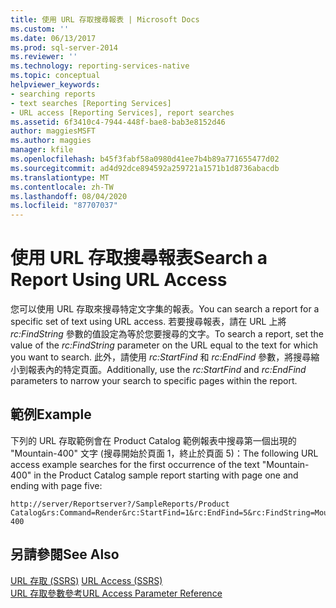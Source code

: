 ```yaml
---
title: 使用 URL 存取搜尋報表 | Microsoft Docs
ms.custom: ''
ms.date: 06/13/2017
ms.prod: sql-server-2014
ms.reviewer: ''
ms.technology: reporting-services-native
ms.topic: conceptual
helpviewer_keywords:
- searching reports
- text searches [Reporting Services]
- URL access [Reporting Services], report searches
ms.assetid: 6f3410c4-7944-448f-bae8-bab3e8152d46
author: maggiesMSFT
ms.author: maggies
manager: kfile
ms.openlocfilehash: b45f3fabf58a0980d41ee7b4b89a771655477d02
ms.sourcegitcommit: ad4d92dce894592a259721a1571b1d8736abacdb
ms.translationtype: MT
ms.contentlocale: zh-TW
ms.lasthandoff: 08/04/2020
ms.locfileid: "87707037"
---
```

# <a name="search-a-report-using-url-access"></a><span data-ttu-id="02b6a-102">使用 URL 存取搜尋報表</span><span class="sxs-lookup"><span data-stu-id="02b6a-102">Search a Report Using URL Access</span></span>
  <span data-ttu-id="02b6a-103">您可以使用 URL 存取來搜尋特定文字集的報表。</span><span class="sxs-lookup"><span data-stu-id="02b6a-103">You can search a report for a specific set of text using URL access.</span></span> <span data-ttu-id="02b6a-104">若要搜尋報表，請在 URL 上將 *rc:FindString* 參數的值設定為等於您要搜尋的文字。</span><span class="sxs-lookup"><span data-stu-id="02b6a-104">To search a report, set the value of the *rc:FindString* parameter on the URL equal to the text for which you want to search.</span></span> <span data-ttu-id="02b6a-105">此外，請使用 *rc:StartFind* 和 *rc:EndFind* 參數，將搜尋縮小到報表內的特定頁面。</span><span class="sxs-lookup"><span data-stu-id="02b6a-105">Additionally, use the *rc:StartFind* and *rc:EndFind* parameters to narrow your search to specific pages within the report.</span></span>  
  
## <a name="example"></a><span data-ttu-id="02b6a-106">範例</span><span class="sxs-lookup"><span data-stu-id="02b6a-106">Example</span></span>  
 <span data-ttu-id="02b6a-107">下列的 URL 存取範例會在 Product Catalog 範例報表中搜尋第一個出現的 "Mountain-400" 文字 (搜尋開始於頁面 1，終止於頁面 5)：</span><span class="sxs-lookup"><span data-stu-id="02b6a-107">The following URL access example searches for the first occurrence of the text "Mountain-400" in the Product Catalog sample report starting with page one and ending with page five:</span></span>  
  
```  
http://server/Reportserver?/SampleReports/Product Catalog&rs:Command=Render&rc:StartFind=1&rc:EndFind=5&rc:FindString=Mountain-400  
```  
  
## <a name="see-also"></a><span data-ttu-id="02b6a-108">另請參閱</span><span class="sxs-lookup"><span data-stu-id="02b6a-108">See Also</span></span>  
 <span data-ttu-id="02b6a-109">[URL 存取 &#40;SSRS&#41;](url-access-ssrs.md) </span><span class="sxs-lookup"><span data-stu-id="02b6a-109">[URL Access &#40;SSRS&#41;](url-access-ssrs.md) </span></span>  
 [<span data-ttu-id="02b6a-110">URL 存取參數參考</span><span class="sxs-lookup"><span data-stu-id="02b6a-110">URL Access Parameter Reference</span></span>](url-access-parameter-reference.md)  
  
  

